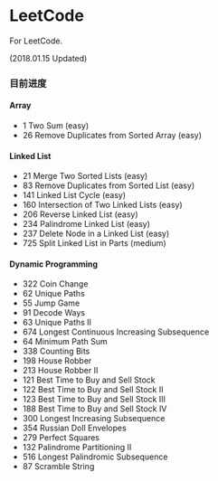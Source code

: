 # LeetCode
For LeetCode.

(2018.01.15 Updated)

### 目前进度

#### Array
  - 1 Two Sum (easy)
  - 26 Remove Duplicates from Sorted Array (easy) 
  
#### Linked List
  - 21 Merge Two Sorted Lists (easy)
  - 83 Remove Duplicates from Sorted List (easy)
  - 141 Linked List Cycle (easy)
  - 160 Intersection of Two Linked Lists (easy)
  - 206 Reverse Linked List (easy)
  - 234 Palindrome Linked List (easy)
  - 237 Delete Node in a Linked List (easy)
  - 725 Split Linked List in Parts (medium)

#### Dynamic Programming
  - 322 Coin Change
  - 62 Unique Paths
  - 55 Jump Game
  - 91 Decode Ways
  - 63 Unique Paths II
  - 674 Longest Continuous Increasing Subsequence
  - 64 Minimum Path Sum
  - 338 Counting Bits
  - 198 House Robber
  - 213 House Robber II
  - 121 Best Time to Buy and Sell Stock
  - 122 Best Time to Buy and Sell Stock II
  - 123 Best Time to Buy and Sell Stock III
  - 188 Best Time to Buy and Sell Stock IV
  - 300 Longest Increasing Subsequence
  - 354 Russian Doll Envelopes
  - 279 Perfect Squares
  - 132 Palindrome Partitioning II
  - 516 Longest Palindromic Subsequence
  - 87 Scramble String










